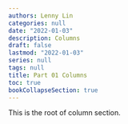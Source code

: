 ```yaml
---
authors: Lenny Lin
categories: null
date: "2022-01-03"
description: Columns
draft: false
lastmod: "2022-01-03"
series: null
tags: null
title: Part 01 Columns
toc: true
bookCollapseSection: true
---
```


This is the root of column section.

<!--more-->

